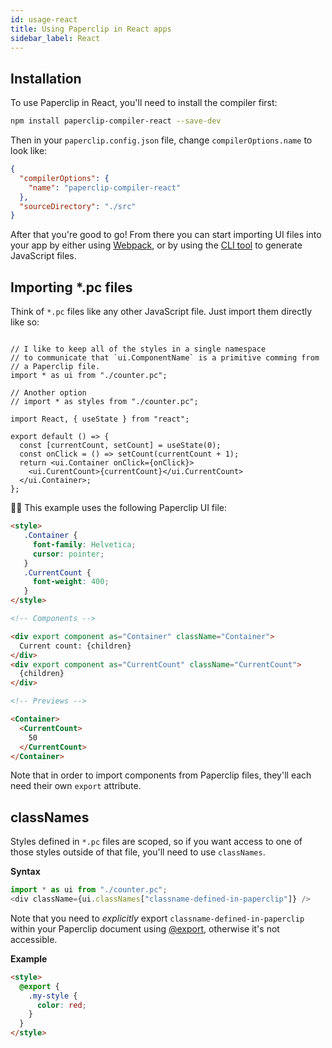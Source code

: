 ```yaml
---
id: usage-react
title: Using Paperclip in React apps
sidebar_label: React
---
```


## Installation

To use Paperclip in React, you'll need to install the compiler first:

```sh
npm install paperclip-compiler-react --save-dev
```

Then in your `paperclip.config.json` file, change `compilerOptions.name` to look like:

```json
{
  "compilerOptions": {
    "name": "paperclip-compiler-react"
  },
  "sourceDirectory": "./src"
}
```

After that you're good to go! From there you can start importing UI files into your app by either using [Webpack](configure-webpack.md), or by using the [CLI tool](usage-cli.md) to generate JavaScript files. 

## Importing *.pc files

Think of `*.pc` files like any other JavaScript file. Just import them directly like so:

```tsx

// I like to keep all of the styles in a single namespace
// to communicate that `ui.ComponentName` is a primitive comming from
// a Paperclip file. 
import * as ui from "./counter.pc";

// Another option
// import * as styles from "./counter.pc";

import React, { useState } from "react";

export default () => {
  const [currentCount, setCount] = useState(0);
  const onClick = () => setCount(currentCount + 1);
  return <ui.Container onClick={onClick}>
    <ui.CurentCount>{currentCount}</ui.CurrentCount>
  </ui.Container>;
};
```


☝🏻 This example uses the following Paperclip UI file:

```html live
<style>
   .Container {
     font-family: Helvetica;
     cursor: pointer;
   }
   .CurrentCount {
     font-weight: 400;
   }
</style>

<!-- Components -->

<div export component as="Container" className="Container">
  Current count: {children}
</div>
<div export component as="CurrentCount" className="CurrentCount">
  {children}
</div>

<!-- Previews -->

<Container>
  <CurrentCount>
    50
  </CurrentCount>
</Container>
```

Note that in order to import components from Paperclip files, they'll each need their own `export` attribute. 


## classNames

Styles defined in `*.pc` files are scoped, so if you want access to one of those styles outside of that file, you'll need to 
use `classNames`. 

**Syntax**

```javascript
import * as ui from "./counter.pc";
<div className={ui.classNames["classname-defined-in-paperclip"]} />
```

Note that you need to _explicitly_ export `classname-defined-in-paperclip` within your Paperclip document using [@export](usage-syntax.md#export), otherwise it's 
not accessible. 

**Example**

```html
<style>
  @export {
    .my-style {
      color: red;
    }
  }
</style>
```
